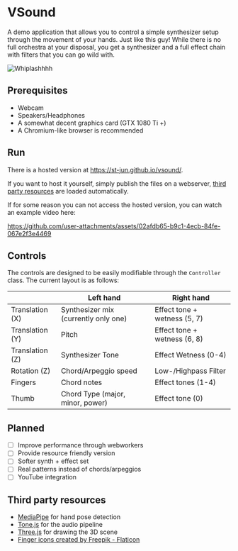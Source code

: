 # VSound

A demo application that allows you to control a simple synthesizer setup through the movement of your hands. Just like this guy!
While there is no full orchestra at your disposal, you get a synthesizer and a full effect chain with filters that you can go wild with.


![Whiplashhhh](https://media1.tenor.com/m/vahYKqfPzkgAAAAC/notsure500-drums.gif)

## Prerequisites
- Webcam
- Speakers/Headphones
- A somewhat decent graphics card (GTX 1080 Ti +)
- A Chromium-like browser is recommended

## Run
There is a hosted version at https://st-jun.github.io/vsound/.

If you want to host it yourself, simply publish the files on a webserver, [third party resources](#third-party-resources) are loaded automatically.


If for some reason you can not access the hosted version, you can watch an example video here:

https://github.com/user-attachments/assets/02afdb65-b9c1-4ecb-84fe-067e2f3e4469


## Controls
The controls are designed to be easily modifiable through the `Controller` class. The current layout is as follows:

|                 | Left hand                              | Right hand                   |
|-----------------|----------------------------------------|------------------------------|
| Translation (X) | Synthesizer mix (currently only one)   | Effect tone + wetness (5, 7) |
| Translation (Y) | Pitch                                  | Effect tone + wetness (6, 8) |
| Translation (Z) | Synthesizer Tone                       | Effect Wetness (0-4)         |
| Rotation (Z)    | Chord/Arpeggio speed                   | Low-/Highpass Filter         |
| Fingers         | Chord notes                            | Effect tones (1-4)           |
| Thumb           | Chord Type (major, minor, power)       | Effect tone (0)              |

## Planned
- [ ] Improve performance through webworkers
- [ ] Provide resource friendly version
- [ ] Softer synth + effect set
- [ ] Real patterns instead of chords/arpeggios
- [ ] YouTube integration

## Third party resources
- [MediaPipe](https://github.com/google-ai-edge/mediapipe) for hand pose detection
- [Tone.js](https://github.com/Tonejs/Tone.js) for the audio pipeline
- [Three.js](https://github.com/mrdoob/three.js) for drawing the 3D scene
- <a href="https://www.flaticon.com/free-icons/finger" title="finger icons">Finger icons created by Freepik - Flaticon</a>





